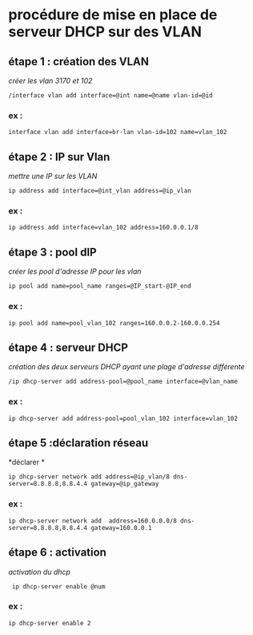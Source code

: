 # procédure de mise en place de serveur DHCP sur des VLAN

## étape 1 : création des VLAN
*créer les vlan 3170 et 102*

```bash=
/interface vlan add interface=@int name=@name vlan-id=@id
```
### ex :
```bash=
interface vlan add interface=br-lan vlan-id=102 name=vlan_102
```

## étape 2 : IP sur Vlan
*mettre une IP sur les VLAN*

```bash=
ip address add interface=@int_vlan address=@ip_vlan
```

### ex :
```bash=
ip address add interface=vlan_102 address=160.0.0.1/8
```
## étape 3 : pool dIP
*créer les pool d'adresse IP pour les vlan*

```bash=
ip pool add name=pool_name ranges=@IP_start-@IP_end
```
### ex :
```bash=
ip pool add name=pool_vlan_102 ranges=160.0.0.2-160.0.0.254
```

## étape 4 : serveur DHCP
*création des deux serveurs DHCP ayant une plage d'adresse différente*

```bash=
/ip dhcp-server add address-pool=@pool_name interface=@vlan_name
```
### ex :
```bash=
ip dhcp-server add address-pool=pool_vlan_102 interface=vlan_102 
```
## étape 5 :déclaration réseau

*déclarer *

```bash=
ip dhcp-server network add address=@ip_vlan/8 dns-server=8.8.8.8,8.8.4.4 gateway=@ip_gateway
```
### ex :
```bash=
ip dhcp-server network add  address=160.0.0.0/8 dns-server=8.8.8.8,8.8.4.4 gateway=160.0.0.1 
```
## étape 6 : activation

*activation du dhcp*

```bash=
 ip dhcp-server enable @num
```

### ex :
```bash=
ip dhcp-server enable 2
```
